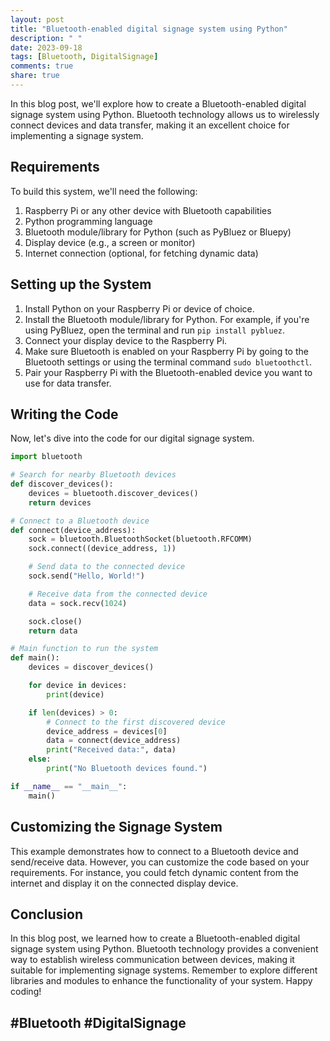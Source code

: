 ```yaml
---
layout: post
title: "Bluetooth-enabled digital signage system using Python"
description: " "
date: 2023-09-18
tags: [Bluetooth, DigitalSignage]
comments: true
share: true
---
```


In this blog post, we'll explore how to create a Bluetooth-enabled digital signage system using Python. Bluetooth technology allows us to wirelessly connect devices and data transfer, making it an excellent choice for implementing a signage system.

## Requirements
To build this system, we'll need the following:

1. Raspberry Pi or any other device with Bluetooth capabilities
2. Python programming language
3. Bluetooth module/library for Python (such as PyBluez or Bluepy)
4. Display device (e.g., a screen or monitor)
5. Internet connection (optional, for fetching dynamic data)

## Setting up the System
1. Install Python on your Raspberry Pi or device of choice.
2. Install the Bluetooth module/library for Python. For example, if you're using PyBluez, open the terminal and run `pip install pybluez`.
3. Connect your display device to the Raspberry Pi.
4. Make sure Bluetooth is enabled on your Raspberry Pi by going to the Bluetooth settings or using the terminal command `sudo bluetoothctl`.
5. Pair your Raspberry Pi with the Bluetooth-enabled device you want to use for data transfer.

## Writing the Code
Now, let's dive into the code for our digital signage system.

```python
import bluetooth

# Search for nearby Bluetooth devices
def discover_devices():
    devices = bluetooth.discover_devices()
    return devices

# Connect to a Bluetooth device
def connect(device_address):
    sock = bluetooth.BluetoothSocket(bluetooth.RFCOMM)
    sock.connect((device_address, 1))

    # Send data to the connected device
    sock.send("Hello, World!")

    # Receive data from the connected device
    data = sock.recv(1024)

    sock.close()
    return data

# Main function to run the system
def main():
    devices = discover_devices()

    for device in devices:
        print(device)

    if len(devices) > 0:
        # Connect to the first discovered device
        device_address = devices[0]
        data = connect(device_address)
        print("Received data:", data)
    else:
        print("No Bluetooth devices found.")

if __name__ == "__main__":
    main()
```

## Customizing the Signage System
This example demonstrates how to connect to a Bluetooth device and send/receive data. However, you can customize the code based on your requirements. For instance, you could fetch dynamic content from the internet and display it on the connected display device.

## Conclusion
In this blog post, we learned how to create a Bluetooth-enabled digital signage system using Python. Bluetooth technology provides a convenient way to establish wireless communication between devices, making it suitable for implementing signage systems. Remember to explore different libraries and modules to enhance the functionality of your system. Happy coding!

## #Bluetooth #DigitalSignage
